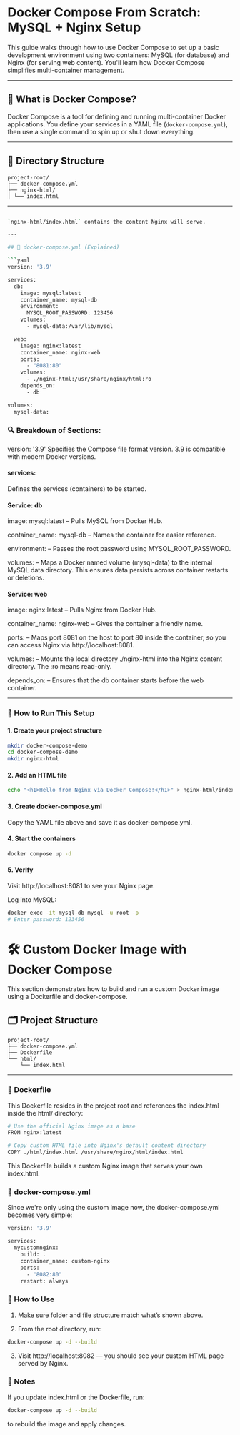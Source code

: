 # Docker Compose From Scratch: MySQL + Nginx Setup

This guide walks through how to use Docker Compose to set up a basic development environment using two containers: MySQL (for database) and Nginx (for serving web content). You'll learn how Docker Compose simplifies multi-container management.

---

## 📌 What is Docker Compose?
Docker Compose is a tool for defining and running multi-container Docker applications. You define your services in a YAML file (`docker-compose.yml`), then use a single command to spin up or shut down everything.

---

## 🧱 Directory Structure
```text
project-root/
├── docker-compose.yml
├── nginx-html/
│ └── index.html
```

---

```bash

`nginx-html/index.html` contains the content Nginx will serve.

---

## 📄 docker-compose.yml (Explained)

```yaml
version: '3.9'

services:
  db:
    image: mysql:latest
    container_name: mysql-db
    environment:
      MYSQL_ROOT_PASSWORD: 123456
    volumes:
      - mysql-data:/var/lib/mysql

  web:
    image: nginx:latest
    container_name: nginx-web
    ports:
      - "8081:80"
    volumes:
      - ./nginx-html:/usr/share/nginx/html:ro
    depends_on:
      - db

volumes:
  mysql-data:

```
### 🔍 Breakdown of Sections:
version: '3.9'
Specifies the Compose file format version. 3.9 is compatible with modern Docker versions.

#### services:
Defines the services (containers) to be started.

 #### Service: db
 image: mysql:latest – Pulls MySQL from Docker Hub.

container_name: mysql-db – Names the container for easier reference.

environment: – Passes the root password using MYSQL_ROOT_PASSWORD.

volumes: – Maps a Docker named volume (mysql-data) to the internal MySQL data directory. This ensures data persists across container restarts or deletions.

#### Service: web
image: nginx:latest – Pulls Nginx from Docker Hub.

container_name: nginx-web – Gives the container a friendly name.

ports: – Maps port 8081 on the host to port 80 inside the container, so you can access Nginx via http://localhost:8081.

volumes: – Mounts the local directory ./nginx-html into the Nginx content directory. The :ro means read-only.

depends_on: – Ensures that the db container starts before the web container.

---

### 🏃 How to Run This Setup
#### 1. Create your project structure
```bash
mkdir docker-compose-demo
cd docker-compose-demo
mkdir nginx-html
```
#### 2. Add an HTML file
```bash
echo "<h1>Hello from Nginx via Docker Compose!</h1>" > nginx-html/index.html
```
#### 3. Create docker-compose.yml
Copy the YAML file above and save it as docker-compose.yml.

#### 4. Start the containers
```bash
docker compose up -d
```
#### 5. Verify
Visit http://localhost:8081 to see your Nginx page.

Log into MySQL:
```bash
docker exec -it mysql-db mysql -u root -p
# Enter password: 123456
```


# 🛠️ Custom Docker Image with Docker Compose
This section demonstrates how to build and run a custom Docker image using a Dockerfile and docker-compose.

## 🗂️ Project Structure
```text
project-root/
├── docker-compose.yml
├── Dockerfile
└── html/
    └── index.html
```

---

### 🧾 Dockerfile
This Dockerfile resides in the project root and references the index.html inside the html/ directory:

```bash
# Use the official Nginx image as a base
FROM nginx:latest

# Copy custom HTML file into Nginx's default content directory
COPY ./html/index.html /usr/share/nginx/html/index.html
```
This Dockerfile builds a custom Nginx image that serves your own index.html.

### 🧰 docker-compose.yml
Since we're only using the custom image now, the docker-compose.yml becomes very simple:
```bash
version: '3.9'

services:
  mycustomnginx:
    build: .
    container_name: custom-nginx
    ports:
      - "8082:80"
    restart: always
```

### 🚀 How to Use
1. Make sure folder and file structure match what’s shown above.

2. From the root directory, run:
```bash
docker-compose up -d --build
```
3. Visit http://localhost:8082 — you should see your custom HTML page served by Nginx.

### 📌 Notes

If you update index.html or the Dockerfile, run:
```bash
docker-compose up -d --build
```
to rebuild the image and apply changes.








